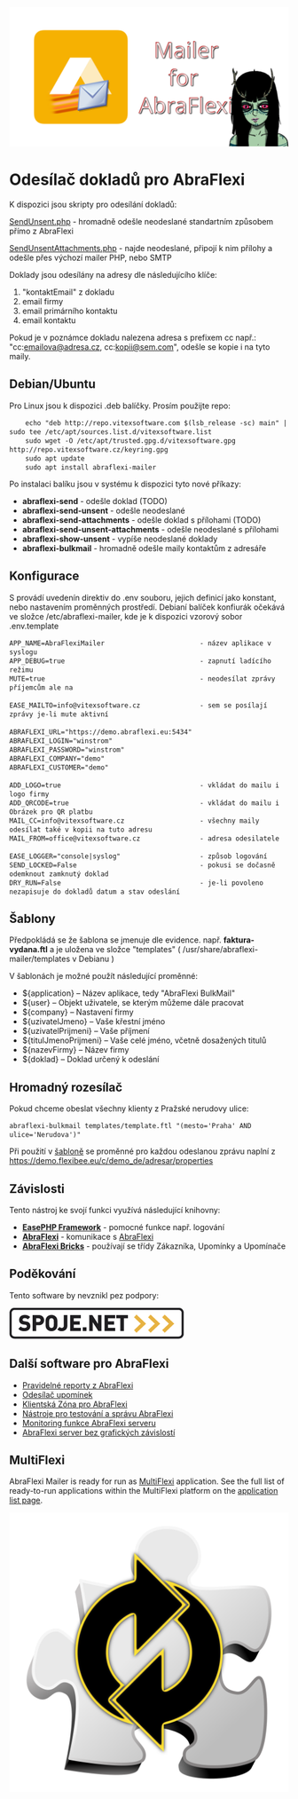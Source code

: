 ![Package Logo](social-preview.svg?raw=true "Project Logo")

Odesílač dokladů pro AbraFlexi
==============================

K dispozici jsou skripty pro odesílání dokladů:

[SendUnsent.php](src/SendUnsent.php) - hromadně odešle neodeslané standartním způsobem přímo z AbraFlexi

[SendUnsentAttachments.php](src/SendUnsentAttachments.php) - najde neodeslané, připojí k nim přílohy a odešle přes výchozí mailer PHP, nebo SMTP

Doklady jsou odesílány na adresy dle následujícího klíče:

1. "kontaktEmail" z dokladu
2. email firmy
3. email primárního kontaktu
4. email kontaktu

Pokud je v poznámce dokladu nalezena adresa s prefixem cc např.: "cc:emailova@adresa.cz, cc:kopii@sem.com", odešle se kopie i na tyto maily.  

Debian/Ubuntu
-------------

Pro Linux jsou k dispozici .deb balíčky. Prosím použijte repo:

```shell
    echo "deb http://repo.vitexsoftware.com $(lsb_release -sc) main" | sudo tee /etc/apt/sources.list.d/vitexsoftware.list
    sudo wget -O /etc/apt/trusted.gpg.d/vitexsoftware.gpg http://repo.vitexsoftware.cz/keyring.gpg
    sudo apt update
    sudo apt install abraflexi-mailer
```

Po instalaci balíku jsou v systému k dispozici tyto nové příkazy:

* **abraflexi-send**                    - odešle doklad (TODO)
* **abraflexi-send-unsent**             - odešle neodeslané
* **abraflexi-send-attachments**        - odešle doklad s přílohami (TODO)
* **abraflexi-send-unsent-attachments** - odešle neodeslané s přílohami
* **abraflexi-show-unsent**             - vypíše neodeslané doklady 
* **abraflexi-bulkmail**                - hromadně odešle maily kontaktům z adresáře

Konfigurace
-----------

S provádí uvedenín direktiv do .env souboru, jejich definicí jako konstant, nebo nastavením proměnných prostředí.
Debianí balíček konfiurák očekává ve složce /etc/abraflexi-mailer, kde je k dispozici vzorový sobor .env.template

```env
APP_NAME=AbraFlexiMailer                        - název aplikace v syslogu
APP_DEBUG=true                                  - zapnutí ladícího režimu
MUTE=true                                       - neodesílat zprávy příjemcům ale na

EASE_MAILTO=info@vitexsoftware.cz               - sem se posílají zprávy je-li mute aktivní

ABRAFLEXI_URL="https://demo.abraflexi.eu:5434"
ABRAFLEXI_LOGIN="winstrom"
ABRAFLEXI_PASSWORD="winstrom"
ABRAFLEXI_COMPANY="demo"
ABRAFLEXI_CUSTOMER="demo"

ADD_LOGO=true                                   - vkládat do mailu i logo firmy
ADD_QRCODE=true                                 - vkládat do mailu i Obrázek pro QR platbu
MAIL_CC=info@vitexsoftware.cz                   - všechny maily odesílat také v kopii na tuto adresu
MAIL_FROM=office@vitexsoftware.cz               - adresa odesilatele

EASE_LOGGER="console|syslog"                    - způsob logování
SEND_LOCKED=False                               - pokusi se dočasně odemknout zamknutý doklad          
DRY_RUN=False                                   - je-li povoleno nezapisuje do dokladů datum a stav odeslání
```

Šablony
-------

Předpokládá se že šablona se jmenuje dle evidence. např. **faktura-vydana.ftl** 
a je uložena ve složce "templates" ( /usr/share/abraflexi-mailer/templates v Debianu )

V šablonách je možné použít následující proměnné:

* ${application} – Název aplikace, tedy "AbraFlexi BulkMail"
* ${user} – Objekt uživatele, se kterým můžeme dále pracovat
* ${company} – Nastavení firmy
* ${uzivatelJmeno} – Vaše křestní jméno
* ${uzivatelPrijmeni} – Vaše příjmení
* ${titulJmenoPrijmeni} – Vaše celé jméno, včetně dosažených titulů
* ${nazevFirmy} – Název firmy
* ${doklad} – Doklad určený k odeslání

Hromadný rozesílač
------------------

Pokud chceme obeslat všechny klienty z Pražské nerudovy ulice: 

```shell
abraflexi-bulkmail templates/template.ftl "(mesto='Praha' AND ulice='Nerudova')"
```

Při použití v [šabloně](tests/test.ftl) se proměnné pro každou odeslanou zprávu
naplní z https://demo.flexibee.eu/c/demo_de/adresar/properties

Závislosti
----------

Tento nástroj ke svojí funkci využívá následující knihovny:

* [**EasePHP Framework**](https://github.com/VitexSoftware/php-ease-core)   - pomocné funkce např. logování
* [**AbraFlexi**](https://github.com/Spoje-NET/php-abraflexi)               - komunikace s [AbraFlexi](https://flexibee.eu/)
* [**AbraFlexi Bricks**](https://github.com/VitexSoftware/AbraFlexi-Bricks) - používají se třídy Zákazníka, Upomínky a Upomínače

Poděkování
----------

Tento software by nevznikl pez podpory:

[ ![Spoje.Net](doc/spojenet.gif?raw=true "Spoje.Net s.r.o.") ](https://spoje.net/)

Další software pro AbraFlexi
---------------------------

* [Pravidelné reporty z AbraFlexi](https://github.com/VitexSoftware/AbraFlexi-Digest)
* [Odesílač upomínek](https://github.com/VitexSoftware/php-abraflexi-reminder)
* [Klientská Zóna pro AbraFlexi](https://github.com/VitexSoftware/AbraFlexi-ClientZone)
* [Nástroje pro testování a správu AbraFlexi](https://github.com/VitexSoftware/AbraFlexi-TestingTools)
* [Monitoring funkce AbraFlexi serveru](https://github.com/VitexSoftware/monitoring-plugins-abraflexi)
* [AbraFlexi server bez grafických závislostí](https://github.com/VitexSoftware/abraflexi-server-deb)


MultiFlexi
----------

AbraFlexi Mailer is ready for run as [MultiFlexi](https://multiflexi.eu) application.
See the full list of ready-to-run applications within the MultiFlexi platform on the [application list page](https://www.multiflexi.eu/apps.php).

[![MultiFlexi App](https://github.com/VitexSoftware/MultiFlexi/blob/main/doc/multiflexi-app.svg)](https://www.multiflexi.eu/apps.php)
